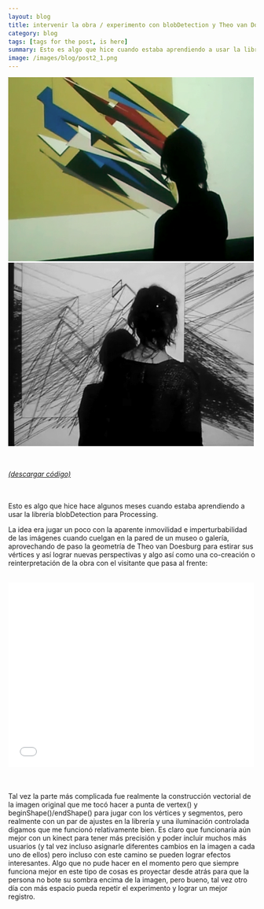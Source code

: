 ```yaml
---
layout: blog
title: intervenir la obra / experimento con blobDetection y Theo van Doesburg
category: blog
tags: [tags for the post, is here]  
summary: Esto es algo que hice cuando estaba aprendiendo a usar la librería blobDetection para Processing.
image: /images/blog/post2_1.png
---
```



![Alt text](/images/blog/post2_1.png "theoVanDoesburg_blobDetection")
<br>
![Alt text](/images/blog/post2_2.png "theoVanDoesburg_blobDetection_v2")

<br>

[*(descargar código)*](https://dl.dropboxusercontent.com/u/21566953/mqvlm/post2_theo.zip)
<br>
<br>
<br>

Esto es algo que hice hace algunos meses cuando estaba aprendiendo a usar la librería blobDetection para Processing. 

La idea era jugar un poco con la aparente inmovilidad e imperturbabilidad de las imágenes cuando cuelgan en la pared de un museo o galería, aprovechando de paso la geometría de Theo van Doesburg para estirar sus vértices y así lograr nuevas perspectivas y algo así como una co-creación o reinterpretación de la obra con el visitante que pasa al frente:
<br>
<br>

<p><iframe frameborder="0" height="375" src="//player.vimeo.com/video/84337010" width="500"></iframe></p>
<br>
<br>
Tal vez la parte más complicada fue realmente la construcción vectorial de la imagen original que me tocó hacer a punta de vertex() y beginShape()/endShape() para jugar con los vértices y segmentos, pero realmente con un par de ajustes en la librería y una iluminación controlada digamos que me funcionó relativamente bien. Es claro que funcionaría aún mejor con un kinect para tener más precisión y poder incluir muchos más usuarios (y tal vez incluso asignarle diferentes cambios en la imagen a cada uno de ellos) pero incluso con este camino se pueden lograr efectos interesantes. Algo que no pude hacer en el momento pero que siempre funciona mejor en este tipo de cosas es proyectar desde atrás para que la persona no bote su sombra encima de la imagen, pero bueno, tal vez otro día con más espacio pueda repetir el experimento y lograr un mejor registro.



<br><br>
